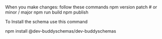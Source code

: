 When you make changes:
follow these commands
npm version patch   # or minor / major
npm run build
npm publish

To Install the schema use this command

npm install @dev-buddyschemas/dev-buddyschemas